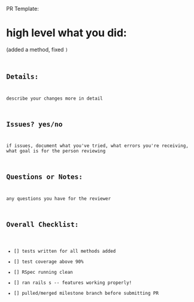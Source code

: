 PR Template:

# high level what you did:
(added a method, fixed <code>)

## Details:
describe your changes more in detail

## Issues? yes/no
if issues, document what you've tried, what errors you're receiving, what goal is for the person reviewing

## Questions or Notes:
any questions you have for the reviewer

## Overall Checklist:
- [] tests written for all methods added
- [] test coverage above 90%
- [] RSpec running clean
- [] ran rails s -- features working properly!
- [] pulled/merged milestone branch before submitting PR

